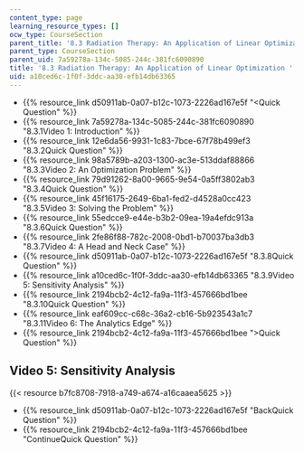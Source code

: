 ```yaml
---
content_type: page
learning_resource_types: []
ocw_type: CourseSection
parent_title: '8.3 Radiation Therapy: An Application of Linear Optimization '
parent_type: CourseSection
parent_uid: 7a59278a-134c-5085-244c-381fc6090890
title: '8.3 Radiation Therapy: An Application of Linear Optimization '
uid: a10ced6c-1f0f-3ddc-aa30-efb14db63365
---
```


*   {{% resource_link d50911ab-0a07-b12c-1073-2226ad167e5f "\<Quick Question" %}}
*   {{% resource_link 7a59278a-134c-5085-244c-381fc6090890 "8.3.1Video 1: Introduction" %}}
*   {{% resource_link 12e6da56-9931-1c83-7bce-67f78b499ef3 "8.3.2Quick Question" %}}
*   {{% resource_link 98a5789b-a203-1300-ac3e-513ddaf88866 "8.3.3Video 2: An Optimization Problem" %}}
*   {{% resource_link 79d91262-8a00-9665-9e54-0a5ff3802ab3 "8.3.4Quick Question" %}}
*   {{% resource_link 45f16175-2649-6ba1-fed2-d4528a0cc423 "8.3.5Video 3: Solving the Problem" %}}
*   {{% resource_link 55edcce9-e44e-b3b2-09ea-19a4efdc913a "8.3.6Quick Question" %}}
*   {{% resource_link 2fe86f88-782c-2008-0bd1-b70037ba3db3 "8.3.7Video 4: A Head and Neck Case" %}}
*   {{% resource_link d50911ab-0a07-b12c-1073-2226ad167e5f "8.3.8Quick Question" %}}
*   {{% resource_link a10ced6c-1f0f-3ddc-aa30-efb14db63365 "8.3.9Video 5: Sensitivity Analysis" %}}
*   {{% resource_link 2194bcb2-4c12-fa9a-11f3-457666bd1bee "8.3.10Quick Question" %}}
*   {{% resource_link eaf609cc-c68c-36a2-cb16-5b923543a1c7 "8.3.11Video 6: The Analytics Edge" %}}
*   {{% resource_link 2194bcb2-4c12-fa9a-11f3-457666bd1bee "\>Quick Question" %}}

Video 5: Sensitivity Analysis
-----------------------------

{{< resource b7fc8708-7918-a749-a674-a16caaea5625 >}}

*   {{% resource_link d50911ab-0a07-b12c-1073-2226ad167e5f "BackQuick Question" %}}
*   {{% resource_link 2194bcb2-4c12-fa9a-11f3-457666bd1bee "ContinueQuick Question" %}}